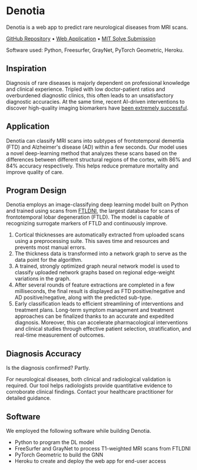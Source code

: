 # Denotia

Denotia is a web app to predict rare neurological diseases from MRI scans.

[GitHub Repository](https://github.com/namanmodani/denotia) • [Web Application](https://denotia.herokuapp.com/) • [MIT Solve Submission](https://solve.mit.edu/challenges/horizonprize/solutions/51857)

Software used: Python, Freesurfer, GrayNet, PyTorch Geometric, Heroku.

## Inspiration

Diagnosis of rare diseases is majorly dependent on professional knowledge and clinical experience. Tripled with low doctor-patient ratios and overburdened diagnostic clinics, this often leads to an unsatisfactory diagnostic accuracies. At the same time, recent AI-driven interventions to discover high-quality imaging biomarkers have [been extremely successful](https://pubmed.ncbi.nlm.nih.gov/33436059/).

## Application

Denotia can classify MRI scans into subtypes of frontotemporal dementia (FTD) and Alzheimer's disease (AD) within a few seconds. Our model uses a novel deep-learning method that analyzes these scans based on the differences between different structural regions of the cortex, with 86% and 84% accuracy respectively. This helps reduce premature mortality and improve quality of care.

## Program Design

Denotia employs an image-classifying deep learning model built on Python and trained using scans from [FTLDNI](https://cind.ucsf.edu/research/grants/frontotemporal-lobar-degeneration-neuroimaging-initiative-0), the largest database for scans of frontotemporal lobar degeneration (FTLD). The model is capable of recognizing surrogate markers of FTLD and continuously improve.

1. Cortical thicknesses are automatically extracted from uploaded scans using a preprocessing suite. This saves time and resources and prevents most manual errors.
2. The thickness data is transformed into a network graph to serve as the data point for the algorithm.
3. A trained, strongly optimized graph neural network model is used to classify uploaded network graphs based on regional edge-weight variations in the graph.
4. After several rounds of feature extractions are completed in a few milliseconds, the final result is displayed as FTD positive/negative and AD positive/negative, along with the predicted sub-type.
5. Early classification leads to efficient streamlining of interventions and treatment plans. Long-term symptom management and treatment approaches can be finalized thanks to an accurate and expedited diagnosis. Moreover, this can accelerate pharmacological interventions and clinical studies through effective patient selection, stratification, and real-time measurement of outcomes.

## Diagnosis Accuracy

Is the diagnosis confirmed? Partly. 

For neurological diseases, both clinical and radiological validation is required. Our tool helps radiologists provide quantitative evidence to corroborate clinical findings. Contact your healthcare practitioner for detailed guidance.

## Software

We employed the following software while building Denotia.

- Python to program the DL model
- FreeSurfer and GrayNet to process T1-weighted MRI scans from FTLDNI
- PyTorch Geometric to build the GNN
- Heroku to create and deploy the web app for end-user access